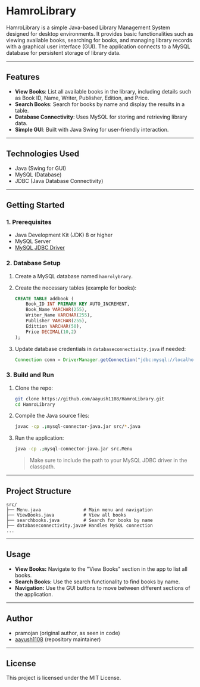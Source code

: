 # HamroLibrary

HamroLibrary is a simple Java-based Library Management System designed for desktop environments. It provides basic functionalities such as viewing available books, searching for books, and managing library records with a graphical user interface (GUI). The application connects to a MySQL database for persistent storage of library data.

---

## Features

- **View Books**: List all available books in the library, including details such as Book ID, Name, Writer, Publisher, Edition, and Price.
- **Search Books**: Search for books by name and display the results in a table.
- **Database Connectivity**: Uses MySQL for storing and retrieving library data.
- **Simple GUI**: Built with Java Swing for user-friendly interaction.

---

## Technologies Used

- Java (Swing for GUI)
- MySQL (Database)
- JDBC (Java Database Connectivity)

---

## Getting Started

### 1. Prerequisites

- Java Development Kit (JDK) 8 or higher
- MySQL Server
- [MySQL JDBC Driver](https://dev.mysql.com/downloads/connector/j/)

### 2. Database Setup

1. Create a MySQL database named `hamrolybrary`.
2. Create the necessary tables (example for books):

    ```sql
    CREATE TABLE addbook (
        Book_ID INT PRIMARY KEY AUTO_INCREMENT,
        Book_Name VARCHAR(255),
        Writer_Name VARCHAR(255),
        Publisher VARCHAR(255),
        Edittion VARCHAR(50),
        Price DECIMAL(10,2)
    );
    ```

3. Update database credentials in `databaseconnectivity.java` if needed:

    ```java
    Connection conn = DriverManager.getConnection("jdbc:mysql://localhost:3306/hamrolybrary","root","");
    ```

### 3. Build and Run

1. Clone the repo:
    ```bash
    git clone https://github.com/aayush1108/HamroLibrary.git
    cd HamroLibrary
    ```

2. Compile the Java source files:
    ```bash
    javac -cp .;mysql-connector-java.jar src/*.java
    ```

3. Run the application:
    ```bash
    java -cp .;mysql-connector-java.jar src.Menu
    ```

    > Make sure to include the path to your MySQL JDBC driver in the classpath.

---

## Project Structure

```
src/
├── Menu.java                # Main menu and navigation
├── ViewBooks.java           # View all books
├── searchbooks.java         # Search for books by name
├── databaseconnectivity.java# Handles MySQL connection
...
```

---

## Usage

- **View Books:** Navigate to the "View Books" section in the app to list all books.
- **Search Books:** Use the search functionality to find books by name.
- **Navigation:** Use the GUI buttons to move between different sections of the application.

---

## Author

- pramojan (original author, as seen in code)
- [aayush1108](https://github.com/aayush1108) (repository maintainer)

---

## License

This project is licensed under the MIT License.

